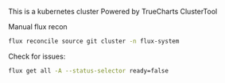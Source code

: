 This is a kubernetes cluster Powered by TrueCharts ClusterTool


Manual flux recon
```bash
flux reconcile source git cluster -n flux-system
```
Check for issues:
```bash
flux get all -A --status-selector ready=false
```